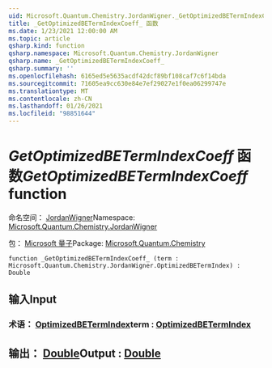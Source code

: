 ```yaml
---
uid: Microsoft.Quantum.Chemistry.JordanWigner._GetOptimizedBETermIndexCoeff_
title: _GetOptimizedBETermIndexCoeff_ 函数
ms.date: 1/23/2021 12:00:00 AM
ms.topic: article
qsharp.kind: function
qsharp.namespace: Microsoft.Quantum.Chemistry.JordanWigner
qsharp.name: _GetOptimizedBETermIndexCoeff_
qsharp.summary: ''
ms.openlocfilehash: 6165ed5e5635acdf42dcf89bf108caf7c6f14bda
ms.sourcegitcommit: 71605ea9cc630e84e7ef29027e1f0ea06299747e
ms.translationtype: MT
ms.contentlocale: zh-CN
ms.lasthandoff: 01/26/2021
ms.locfileid: "98851644"
---
```

# <a name="_getoptimizedbetermindexcoeff_-function"></a><span data-ttu-id="8789b-102">_GetOptimizedBETermIndexCoeff_ 函数</span><span class="sxs-lookup"><span data-stu-id="8789b-102">_GetOptimizedBETermIndexCoeff_ function</span></span>

<span data-ttu-id="8789b-103">命名空间： [JordanWigner](xref:Microsoft.Quantum.Chemistry.JordanWigner)</span><span class="sxs-lookup"><span data-stu-id="8789b-103">Namespace: [Microsoft.Quantum.Chemistry.JordanWigner](xref:Microsoft.Quantum.Chemistry.JordanWigner)</span></span>

<span data-ttu-id="8789b-104">包： [Microsoft 量子](https://nuget.org/packages/Microsoft.Quantum.Chemistry)</span><span class="sxs-lookup"><span data-stu-id="8789b-104">Package: [Microsoft.Quantum.Chemistry](https://nuget.org/packages/Microsoft.Quantum.Chemistry)</span></span>




```qsharp
function _GetOptimizedBETermIndexCoeff_ (term : Microsoft.Quantum.Chemistry.JordanWigner.OptimizedBETermIndex) : Double
```


## <a name="input"></a><span data-ttu-id="8789b-105">输入</span><span class="sxs-lookup"><span data-stu-id="8789b-105">Input</span></span>

### <a name="term--optimizedbetermindex"></a><span data-ttu-id="8789b-106">术语： [OptimizedBETermIndex](xref:Microsoft.Quantum.Chemistry.JordanWigner.OptimizedBETermIndex)</span><span class="sxs-lookup"><span data-stu-id="8789b-106">term : [OptimizedBETermIndex](xref:Microsoft.Quantum.Chemistry.JordanWigner.OptimizedBETermIndex)</span></span>





## <a name="output--double"></a><span data-ttu-id="8789b-107">输出： [Double](xref:microsoft.quantum.lang-ref.double)</span><span class="sxs-lookup"><span data-stu-id="8789b-107">Output : [Double](xref:microsoft.quantum.lang-ref.double)</span></span>

